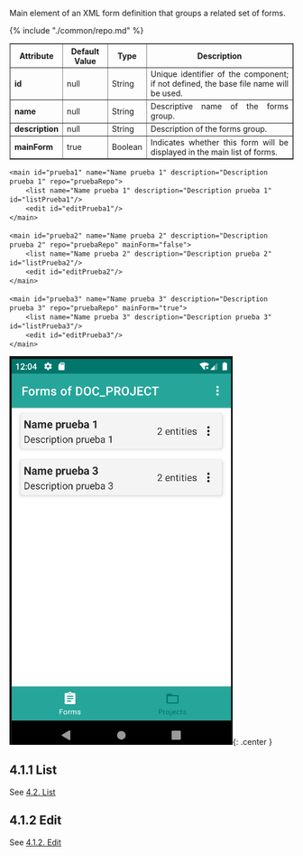 <div style="text-align: justify;">
    <p>
        Main element of an XML form definition that groups a related set of forms.
    </p>
</div>
<table border="1">
    <thead>
        <tr>
            <th colspan="2">Attribute</th>
            <th>Default Value</th>
            <th>Type</th>
            <th>Description</th>
         </tr>
    </thead>
    <tbody>
        <tr>
            <td colspan="2"><strong>id</strong></td>
            <td>null</td>
            <td>String</td>
            <td style="text-align: justify;">Unique identifier of the component; if not defined, the base file name will be used.</td>
        </tr>
        <tr>
            <td colspan="2"><strong>name</strong></td>
            <td>null</td>
            <td>String</td>
            <td style="text-align: justify;">Descriptive name of the forms group.</td>
        </tr>
        <tr>
            <td colspan="2"><strong>description</strong></td>
            <td>null</td>
            <td>String</td>
            <td style="text-align: justify;">Description of the forms group.</td>
        </tr>
        {% include "./common/repo.md" %}
        <tr>
            <td colspan="2"><strong>mainForm</strong></td>
            <td>true</td>
            <td>Boolean</td>
            <td style="text-align: justify;">Indicates whether this form will be displayed in the main list of forms.</td>
        </tr>
    </tbody>
</table>

    <main id="prueba1" name="Name prueba 1" description="Description prueba 1" repo="pruebaRepo">
        <list name="Name prueba 1" description="Description prueba 1" id="listPrueba1"/>
        <edit id="editPrueba1"/>
    </main>

    <main id="prueba2" name="Name prueba 2" description="Description prueba 2" repo="pruebaRepo" mainForm="false">
        <list name="Name prueba 2" description="Description prueba 2" id="listPrueba2"/>
        <edit id="editPrueba2"/>
    </main>
    
    <main id="prueba3" name="Name prueba 3" description="Description prueba 3" repo="pruebaRepo" mainForm="true">
        <list name="Name prueba 3" description="Description prueba 3" id="listPrueba3"/>
        <edit id="editPrueba3"/>
    </main>

![img.png](../img/main.png){: .center }

## 4.1.1 List
See [4.2. List](list.md)

## 4.1.2 Edit
See [4.1.2. Edit](edit.md)

